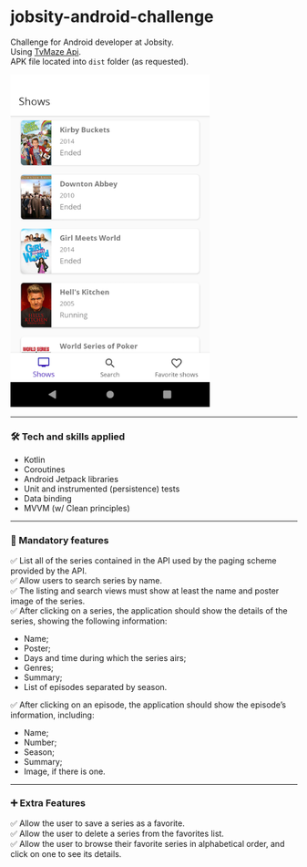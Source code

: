 # jobsity-android-challenge

Challenge for Android developer at Jobsity.<br/>
Using [TvMaze Api](https://www.tvmaze.com/api).<br/>
APK file located into `dist` folder (as requested).

<img src="screenshots/shows.png" width="350" height="584">

---

### 🛠   Tech and skills applied
- Kotlin
- Coroutines
- Android Jetpack libraries
- Unit and instrumented (persistence) tests
- Data binding
- MVVM (w/ Clean principles)

---

### 📱   Mandatory features

✅ List all of the series contained in the API used by the paging scheme provided by the
API.<br/>
✅ Allow users to search series by name.<br/>
✅ The listing and search views must show at least the name and poster image of the
series.<br/>
✅ After clicking on a series, the application should show the details of the series, showing
the following information:
- Name;
- Poster;
- Days and time during which the series airs;
- Genres;
- Summary;
- List of episodes separated by season.

✅ After clicking on an episode, the application should show the episode’s information,
including:
- Name;
- Number;
- Season;
- Summary;
- Image, if there is one.

---

### ➕   Extra Features

✅ Allow the user to save a series as a favorite.<br/>
✅ Allow the user to delete a series from the favorites list.<br/>
✅ Allow the user to browse their favorite series in alphabetical order, and click on one to
see its details.
